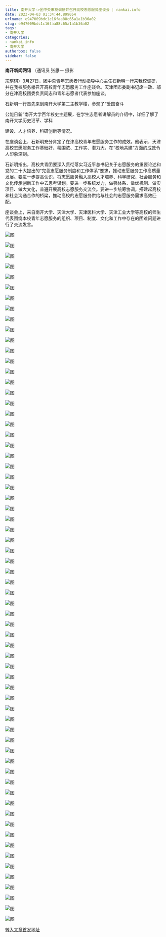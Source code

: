 ```yaml
---
title: 南开大学->团中央来校调研并召开高校志愿服务座谈会 | nankai.info
date: 2023-04-03 01:34:44.899054
urlname: e947009bdc1c16faa88c65a1a1b36a02
slug: e947009bdc1c16faa88c65a1a1b36a02
tags: 
- 南开大学
categories:
- nankai.info
- 南开大学
authorbox: false
sidebar: false
---
```

**南开新闻网讯** （通讯员 张思一 摄影

宗琪琪）3月27日，团中央青年志愿者行动指导中心主任石新明一行来我校调研，并在我校服务楼召开高校青年志愿服务工作座谈会。天津团市委副书记席一政、部分在津高校团委负责同志和青年志愿者代表参加座谈。

石新明一行首先来到南开大学第二主教学楼，参观了“爱国奋斗

公能日新”南开大学百年校史主题展，在学生志愿者讲解员的介绍中，详细了解了南开大学历史沿革、学科
<!--more-->
建设、人才培养、科研创新等情况。

在座谈会上，石新明充分肯定了在津高校青年志愿服务工作的成效。他表示，天津高校志愿服务工作基础好、氛围浓、工作实、潜力大，在“校地共建”方面的成效令人印象深刻。

石新明指出，高校共青团要深入贯彻落实习近平总书记关于志愿服务的重要论述和党的二十大提出的“完善志愿服务制度和工作体系”要求，推动志愿服务工作高质量发展。要进一步提高认识，将志愿服务融入高校人才培养、科学研究、社会服务和文化传承创新工作中去思考谋划。要进一步系统发力，做强体系、做优机制、做实项目、做大文化，普遍开展高校志愿服务交流会。要进一步统筹协调，搭建起高校和社会沟通合作的桥梁，推动高校的志愿服务供给与社会的志愿服务需求高效匹配。

座谈会上，来自南开大学、天津大学、天津医科大学、天津工业大学等高校的师生代表围绕本校青年志愿服务的组织、项目、制度、文化和工作中存在的困难问题进行了交流发言。

![图](http://news.nankai.edu.cn/ywsd/system/2023/03/31/g)

![图](http://news.nankai.edu.cn/ywsd/system/2023/03/31/p)

![图](http://news.nankai.edu.cn/ywsd/system/2023/03/31/j)

![图](http://news.nankai.edu.cn/ywsd/system/2023/03/31/)

![图](http://news.nankai.edu.cn/ywsd/system/2023/03/31/f)

![图](http://news.nankai.edu.cn/ywsd/system/2023/03/31/0)

![图](http://news.nankai.edu.cn/ywsd/system/2023/03/31/a)

![图](http://news.nankai.edu.cn/ywsd/system/2023/03/31/5)

![图](http://news.nankai.edu.cn/ywsd/system/2023/03/31/e)

![图](http://news.nankai.edu.cn/ywsd/system/2023/03/31/2)

![图](http://news.nankai.edu.cn/ywsd/system/2023/03/31/4)

![图](http://news.nankai.edu.cn/ywsd/system/2023/03/31/3)

![图](http://news.nankai.edu.cn/ywsd/system/2023/03/31/_)

![图](http://news.nankai.edu.cn/ywsd/system/2023/03/31/4)

![图](http://news.nankai.edu.cn/ywsd/system/2023/03/31/3)

![图](http://news.nankai.edu.cn/ywsd/system/2023/03/31/9)

![图](http://news.nankai.edu.cn/ywsd/system/2023/03/31/0)

![图](http://news.nankai.edu.cn/ywsd/system/2023/03/31/5)

![图](http://news.nankai.edu.cn/ywsd/system/2023/03/31/0)

![图](http://news.nankai.edu.cn/ywsd/system/2023/03/31/0)

![图](http://news.nankai.edu.cn/ywsd/system/2023/03/31/0)

![图](http://news.nankai.edu.cn/ywsd/system/2023/03/31/3)

![图](http://news.nankai.edu.cn/ywsd/system/2023/03/31/0)

![图](http://news.nankai.edu.cn/ywsd/system/2023/03/31/0)

![图](http://news.nankai.edu.cn/)

![图](http://news.nankai.edu.cn/ywsd/system/2023/03/31/9)

![图](http://news.nankai.edu.cn/ywsd/system/2023/03/31/0)

![图](http://news.nankai.edu.cn/ywsd/system/2023/03/31/5)

![图](http://news.nankai.edu.cn/)

![图](http://news.nankai.edu.cn/ywsd/system/2023/03/31/0)

![图](http://news.nankai.edu.cn/ywsd/system/2023/03/31/0)

![图](http://news.nankai.edu.cn/ywsd/system/2023/03/31/0)

![图](http://news.nankai.edu.cn/)

![图](http://news.nankai.edu.cn/ywsd/system/2023/03/31/3)

![图](http://news.nankai.edu.cn/ywsd/system/2023/03/31/0)

![图](http://news.nankai.edu.cn/ywsd/system/2023/03/31/0)

![图](http://news.nankai.edu.cn/)

![图](http://news.nankai.edu.cn/ywsd/system/2023/03/31/c)

![图](http://news.nankai.edu.cn/ywsd/system/2023/03/31/i)

![图](http://news.nankai.edu.cn/ywsd/system/2023/03/31/p)

![图](http://news.nankai.edu.cn/)

![图](http://news.nankai.edu.cn/ywsd/system/2023/03/31/n)

![图](http://news.nankai.edu.cn/ywsd/system/2023/03/31/c)

![图](http://news.nankai.edu.cn/ywsd/system/2023/03/31/)

![图](http://news.nankai.edu.cn/ywsd/system/2023/03/31/u)

![图](http://news.nankai.edu.cn/ywsd/system/2023/03/31/d)

![图](http://news.nankai.edu.cn/ywsd/system/2023/03/31/e)

![图](http://news.nankai.edu.cn/ywsd/system/2023/03/31/)

![图](http://news.nankai.edu.cn/ywsd/system/2023/03/31/i)

![图](http://news.nankai.edu.cn/ywsd/system/2023/03/31/a)

![图](http://news.nankai.edu.cn/ywsd/system/2023/03/31/k)

![图](http://news.nankai.edu.cn/ywsd/system/2023/03/31/n)

![图](http://news.nankai.edu.cn/ywsd/system/2023/03/31/a)

![图](http://news.nankai.edu.cn/ywsd/system/2023/03/31/n)

![图](http://news.nankai.edu.cn/ywsd/system/2023/03/31/)

![图](http://news.nankai.edu.cn/ywsd/system/2023/03/31/s)

![图](http://news.nankai.edu.cn/ywsd/system/2023/03/31/w)

![图](http://news.nankai.edu.cn/ywsd/system/2023/03/31/e)

![图](http://news.nankai.edu.cn/ywsd/system/2023/03/31/n)

![图](http://news.nankai.edu.cn/)

![图](http://news.nankai.edu.cn/)

![图](http://news.nankai.edu.cn/ywsd/system/2023/03/31/:)

![图](http://news.nankai.edu.cn/ywsd/system/2023/03/31/p)

![图](http://news.nankai.edu.cn/ywsd/system/2023/03/31/t)

![图](http://news.nankai.edu.cn/ywsd/system/2023/03/31/t)

![图](http://news.nankai.edu.cn/ywsd/system/2023/03/31/h)

[转入文章首发地址](http://news.nankai.edu.cn/ywsd/system/2023/03/31/030055185.shtml)
